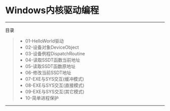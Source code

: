 # Windows内核驱动编程

------
目录
> * 01-HelloWorld驱动
> * 02-设备对象DeviceObject
> * 03-设备例程DispatchRoutine
> * 04-读取SSDT函数当前地址
> * 05-读取SSDT函数原地址
> * 06-修改当前SSDT地址
> * 07-EXE与SYS交互(缓冲模式)
> * 08-EXE与SYS交互(直接模式)
> * 09-EXE与SYS交互(其它模式)
> * 10-简单进程保护

------
